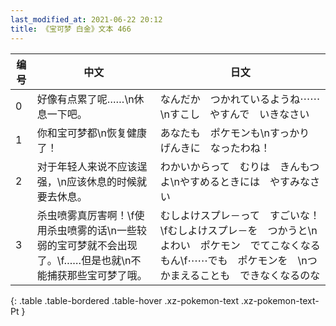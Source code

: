 ```yaml
---
last_modified_at: 2021-06-22 20:12
title: 《宝可梦 白金》文本 466
---
```

| 编号 | 中文 | 日文 |
| ---- | ---- | ---- |
| 0 | 好像有点累了呢……\n休息一下吧。 | なんだか　つかれているようね⋯⋯\nすこし　やすんで　いきなさい |
| 1 | 你和宝可梦都\n恢复健康了！ | あなたも　ポケモンも\nすっかり　げんきに　なったわね！ |
| 2 | 对于年轻人来说不应该逞强，\n应该休息的时候就要去休息。 | わかいからって　むりは　きんもつよ\nやすめるときには　やすみなさい |
| 3 | 杀虫喷雾真厉害啊！\f使用杀虫喷雾的话\n一些较弱的宝可梦就不会出现了。\f……但是也就\n不能捕获那些宝可梦了哦。 | むしよけスプレ－って　すごいな！\fむしよけスプレ－を　つかうと\nよわい　ポケモン　でてこなくなるもん\f⋯⋯でも　ポケモンを　\nつかまえることも　できなくなるのな |
{: .table .table-bordered .table-hover .xz-pokemon-text .xz-pokemon-text-Pt }